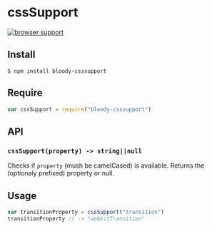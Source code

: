 # cssSupport

[![browser support](https://ci.testling.com/bloodyowl/csssupport.png)](https://ci.testling.com/bloodyowl/csssupport)

## Install

```
$ npm install bloody-csssupport
```

## Require

```javascript
var cssSupport = require("bloody-csssupport")
```

## API

### `cssSupport(property) -> string||null`

Checks if `property` (mush be camelCased)  is available. Returns the (optionaly prefixed) property or null. 

## Usage

```javascript
var transitionProperty = cssSupport("transition")
transitionProperty // -> "webkitTransition"
```
